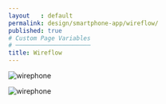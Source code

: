 ```yaml
---
layout   : default
permalink: design/smartphone-app/wireflow/
published: true
# Custom Page Variables
# ─────────────────────
title: Wireflow
---
```


![wirephone](/1718-nmd3-project-heyvaert-tackaert/assets/img/wireflow1phone.png "wirephone")

![wirephone](/1718-nmd3-project-heyvaert-tackaert/assets/img/wireflow2phone.png "wirephone")